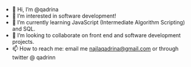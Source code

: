 - 👋 Hi, I’m @qadrina
- 👀 I’m interested in software development!
- 🌱 I’m currently learning JavaScript (Intermediate Algorithm Scripting) and SQL.
- 💞️ I’m looking to collaborate on front end and software development projects.
- 📫 How to reach me: email me najlaqadrina@gmail.com or through twitter @ qadrinn

<!---
qadrina/qadrina is a ✨ special ✨ repository because its `README.md` (this file) appears on your GitHub profile.
You can click the Preview link to take a look at your changes.
--->
